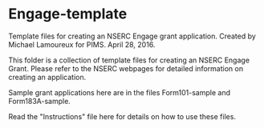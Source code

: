 # Engage-template
Template files for creating an NSERC Engage grant application.
Created by Michael Lamoureux for PIMS. April 28, 2016.

This folder is a collection of template files for creating an NSERC Engage Grant. 
Please refer to the NSERC webpages for detailed information on creating an application. 

Sample grant applications here are in the files Form101-sample and Form183A-sample. 

Read the "Instructions" file here for details on how to use these files.

